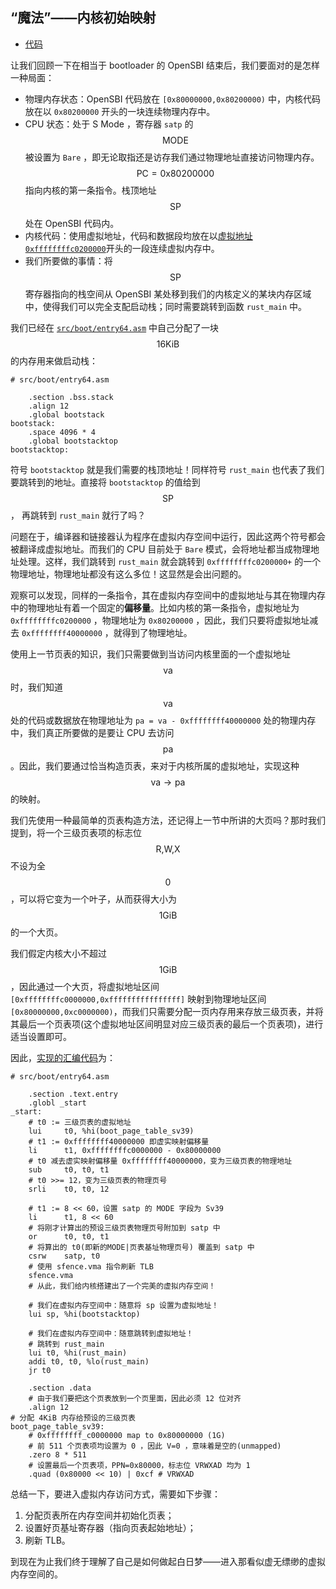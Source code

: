 ## “魔法”——内核初始映射

- [代码][code]

让我们回顾一下在相当于 bootloader 的 OpenSBI 结束后，我们要面对的是怎样一种局面：

- 物理内存状态：OpenSBI 代码放在 `[0x80000000,0x80200000)` 中，内核代码放在以 `0x80200000` 开头的一块连续物理内存中。
- CPU 状态：处于 S Mode ，寄存器 `satp` 的 $$\text{MODE}$$ 被设置为 `Bare` ，即无论取指还是访存我们通过物理地址直接访问物理内存。 $$\text{PC}=0\text{x}80200000$$ 指向内核的第一条指令。栈顶地址 $$\text{SP}$$ 处在 OpenSBI 代码内。
- 内核代码：使用虚拟地址，代码和数据段均放在以[虚拟地址 `0xffffffffc0200000`](https://github.com/rcore-os/rCore_tutorial/blob/ch5-pa2/os/src/boot/linker64.ld#L9)开头的一段连续虚拟内存中。
- 我们所要做的事情：将 $$\text{SP}$$ 寄存器指向的栈空间从 OpenSBI 某处移到我们的内核定义的某块内存区域中，使得我们可以完全支配启动栈；同时需要跳转到函数 `rust_main` 中。

我们已经在 [`src/boot/entry64.asm`](https://github.com/rcore-os/rCore_tutorial/blob/ch5-pa2/os/src/boot/entry64.asm#L19) 中自己分配了一块 $$16\text{KiB}$$ 的内存用来做启动栈：

```riscv
# src/boot/entry64.asm

	.section .bss.stack
	.align 12
	.global bootstack
bootstack:
	.space 4096 * 4
	.global bootstacktop
bootstacktop:
```

符号 `bootstacktop` 就是我们需要的栈顶地址！同样符号 `rust_main` 也代表了我们要跳转到的地址。直接将 `bootstacktop` 的值给到 $$\text{SP}$$， 再跳转到 `rust_main` 就行了吗？

问题在于，编译器和链接器认为程序在虚拟内存空间中运行，因此这两个符号都会被翻译成虚拟地址。而我们的 CPU 目前处于 `Bare` 模式，会将地址都当成物理地址处理。这样，我们跳转到 `rust_main` 就会跳转到 `0xffffffffc0200000+` 的一个物理地址，物理地址都没有这么多位！这显然是会出问题的。

观察可以发现，同样的一条指令，其在虚拟内存空间中的虚拟地址与其在物理内存中的物理地址有着一个固定的**偏移量**。比如内核的第一条指令，虚拟地址为 `0xffffffffc0200000` ，物理地址为 `0x80200000` ，因此，我们只要将虚拟地址减去 `0xffffffff40000000` ，就得到了物理地址。

使用上一节页表的知识，我们只需要做到当访问内核里面的一个虚拟地址 $$\text{va}$$ 时，我们知道 $$\text{va}$$ 处的代码或数据放在物理地址为 `pa = va - 0xffffffff40000000` 处的物理内存中，我们真正所要做的是要让 CPU 去访问 $$\text{pa} $$。因此，我们要通过恰当构造页表，来对于内核所属的虚拟地址，实现这种 $$\text{va}\rightarrow\text{pa}$$ 的映射。

我们先使用一种最简单的页表构造方法，还记得上一节中所讲的大页吗？那时我们提到，将一个三级页表项的标志位 $$\text{R,W,X}$$ 不设为全 $$0$$ ，可以将它变为一个叶子，从而获得大小为 $$1\text{GiB}$$ 的一个大页。

我们假定内核大小不超过 $$1\text{GiB}$$，因此通过一个大页，将虚拟地址区间 `[0xffffffffc0000000,0xffffffffffffffff]` 映射到物理地址区间 `[0x80000000,0xc0000000)`，而我们只需要分配一页内存用来存放三级页表，并将其最后一个页表项(这个虚拟地址区间明显对应三级页表的最后一个页表项)，进行适当设置即可。

因此，[实现的汇编代码](https://github.com/rcore-os/rCore_tutorial/blob/ch5-pa2/os/src/boot/entry64.asm)为：

```riscv
# src/boot/entry64.asm

	.section .text.entry
	.globl _start
_start:
	# t0 := 三级页表的虚拟地址
	lui     t0, %hi(boot_page_table_sv39)
    # t1 := 0xffffffff40000000 即虚实映射偏移量
    li      t1, 0xffffffffc0000000 - 0x80000000
    # t0 减去虚实映射偏移量 0xffffffff40000000，变为三级页表的物理地址
    sub     t0, t0, t1
    # t0 >>= 12，变为三级页表的物理页号
    srli    t0, t0, 12

    # t1 := 8 << 60，设置 satp 的 MODE 字段为 Sv39
    li      t1, 8 << 60
    # 将刚才计算出的预设三级页表物理页号附加到 satp 中
    or      t0, t0, t1
    # 将算出的 t0(即新的MODE|页表基址物理页号) 覆盖到 satp 中
    csrw    satp, t0
    # 使用 sfence.vma 指令刷新 TLB
    sfence.vma
    # 从此，我们给内核搭建出了一个完美的虚拟内存空间！

    # 我们在虚拟内存空间中：随意将 sp 设置为虚拟地址！
    lui sp, %hi(bootstacktop)

	# 我们在虚拟内存空间中：随意跳转到虚拟地址！
	# 跳转到 rust_main
	lui t0, %hi(rust_main)
	addi t0, t0, %lo(rust_main)
	jr t0

    .section .data
    # 由于我们要把这个页表放到一个页里面，因此必须 12 位对齐
    .align 12
# 分配 4KiB 内存给预设的三级页表
boot_page_table_sv39:
    # 0xffffffff_c0000000 map to 0x80000000 (1G)
    # 前 511 个页表项均设置为 0 ，因此 V=0 ，意味着是空的(unmapped)
    .zero 8 * 511
    # 设置最后一个页表项，PPN=0x80000，标志位 VRWXAD 均为 1
    .quad (0x80000 << 10) | 0xcf # VRWXAD
```

总结一下，要进入虚拟内存访问方式，需要如下步骤：

1. 分配页表所在内存空间并初始化页表；
2. 设置好页基址寄存器（指向页表起始地址）；
3. 刷新 TLB。

到现在为止我们终于理解了自己是如何做起白日梦——进入那看似虚无缥缈的虚拟内存空间的。

[code]: https://github.com/rcore-os/rCore_tutorial/tree/ch5-pa2
